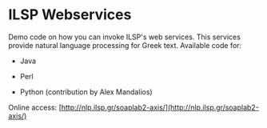 # ILSP Webservices
Demo code on how you can invoke ILSP's web services. This services provide natural language processing for Greek text.
Available code for:

* Java

* Perl

* Python (contribution by Alex Mandalios)

Online access: [http://nlp.ilsp.gr/soaplab2-axis/](http://nlp.ilsp.gr/soaplab2-axis/)
